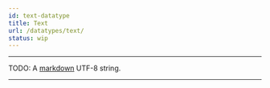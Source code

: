 ```yaml
---
id: text-datatype
title: Text
url: /datatypes/text/
status: wip
---
```


***
TODO: A [markdown](@markdown) UTF-8 string.
***


